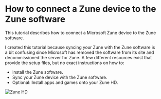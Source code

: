 # How to connect a Zune device to the Zune software

This tutorial describes how to connect a Microsoft Zune device to the Zune software. 

I created this tutorial because syncing your Zune with the Zune software is a bit confusing since Microsoft has removed the software from its site and decommissioned the server for Zune. A few different resources exist that provide the setup files, but no exact instructions on how to:

- Install the Zune software.
- Sync your Zune device with the Zune software.
- Optional: Install apps and games onto your Zune HD. 

![Zune HD](https://github.com/josh-wong/zune-software-setup/blob/main/docs/assets/screenshots/zune-hd.jpg?raw=true)